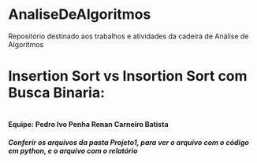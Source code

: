 # AnaliseDeAlgoritmos
Repositório destinado aos trabalhos e atividades da cadeira de Análise de Algoritmos
<h1>Insertion Sort vs Insortion Sort com Busca Binaria:<h1/>
<h4>
Equipe: 
Pedro Ivo Penha
Renan Carneiro Batista
<h4/>
<h5>  
  Conferir os arquivos da pasta Projeto1, para ver o arquivo com o código em python, e o arquivo com o relatório
<h5/>
